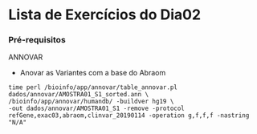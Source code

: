 # Lista de Exercícios do Dia02
### Pré-requisitos
ANNOVAR

* Anovar as Variantes com a base do Abraom
```
time perl /bioinfo/app/annovar/table_annovar.pl dados/annovar/AMOSTRA01_S1_sorted.ann \
/bioinfo/app/annovar/humandb/ -buildver hg19 \
-out dados/annovar/AMOSTRA01_S1 -remove -protocol refGene,exac03,abraom,clinvar_20190114 -operation g,f,f,f -nastring "N/A"
```
